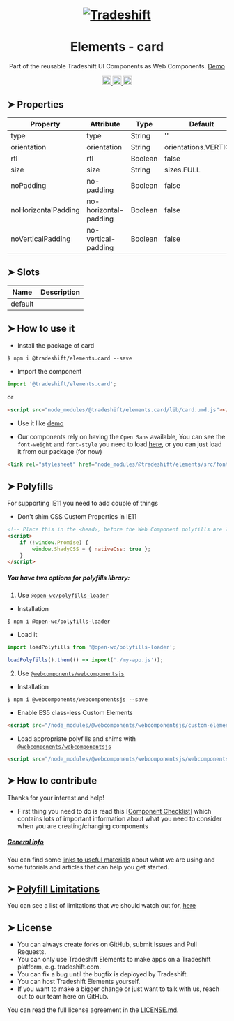<h1 align="center">
    <a href="https://tradeshift.com/">
      <img alt="Tradeshift" src="https://tradeshift.com/wp-content/themes/Tradeshift/img/brand/logo-black.png"/>
    </a>
</h1>

<h1 align="center">Elements - card</h1>

<p align="center">
  Part of the reusable Tradeshift UI Components as Web Components.
    <a href="https://tradeshift.github.io/elements/?path=/story/ts-card--default">
      Demo
    </a>
</p>

<p align="center">
    <a href="https://www.npmjs.com/package/@tradeshift/elements.card">
      <img alt="NPM Version" src="https://badgen.net/npm/v/@tradeshift/elements.card" height="20"/>
    </a>
    <a href="https://npmcharts.com/compare/@tradeshift/elements.card?minimal=true">
		  <img alt="Downloads per month" src="https://badgen.net/npm/dm/@tradeshift/elements.card" height="20"/>
		</a>
		<a href="https://www.npmjs.com/browse/depended/@tradeshift/elements.card">
		  <img alt="Dependent packages" src="https://badgen.net/npm/dependents/@tradeshift/elements.card" height="20"/>
		</a>
</p>

<style>
  table {
        width:100%;
  }
</style>

## ➤ Properties

| Property            | Attribute             | Type    | Default               | Description |
| ------------------- | --------------------- | ------- | --------------------- | ----------- |
| type                | type                  | String  | ''                    |             |
| orientation         | orientation           | String  | orientations.VERTICAL |             |
| rtl                 | rtl                   | Boolean | false                 |             |
| size                | size                  | String  | sizes.FULL            |             |
| noPadding           | no-padding            | Boolean | false                 |             |
| noHorizontalPadding | no-horizontal-padding | Boolean | false                 |             |
| noVerticalPadding   | no-vertical-padding   | Boolean | false                 |             |

## ➤ Slots

| Name    | Description |
| ------- | ----------- |
| default |             |

## ➤ How to use it

- Install the package of card

```shell
$ npm i @tradeshift/elements.card --save
```

- Import the component

```js
import '@tradeshift/elements.card';
```

or

```html
<script src="node_modules/@tradeshift/elements.card/lib/card.umd.js"></script>
```

- Use it like [demo]("https://tradeshift.github.io/elements/?path=/story/ts-card--default")

- Our components rely on having the `Open Sans` available, You can see the `font-weight` and `font-style` you need to load [here](https://github.com/Tradeshift/elements/blob/master/packages/core/src/fonts.css), or you can just load it from our package (for now)

```html
<link rel="stylesheet" href="node_modules/@tradeshift/elements/src/fonts.css" />
```

## ➤ Polyfills

For supporting IE11 you need to add couple of things

- Don't shim CSS Custom Properties in IE11

```html
<!-- Place this in the <head>, before the Web Component polyfills are loaded -->
<script>
	if (!window.Promise) {
		window.ShadyCSS = { nativeCss: true };
	}
</script>
```

##### You have two options for polyfills library:

1. Use [`@open-wc/polyfills-loader`](https://github.com/open-wc/open-wc/tree/master/packages/polyfills-loader)

- Installation

```shell
$ npm i @open-wc/polyfills-loader
```

- Load it

```js
import loadPolyfills from '@open-wc/polyfills-loader';

loadPolyfills().then(() => import('./my-app.js'));
```

2. Use [`@webcomponents/webcomponentsjs`](https://github.com/webcomponents/polyfills/tree/master/packages/webcomponentsjs)

- Installation

```hell
$ npm i @webcomponents/webcomponentsjs --save
```

- Enable ES5 class-less Custom Elements

```html
<script src="/node_modules/@webcomponents/webcomponentsjs/custom-elements-es5-adapter.js"></script>
```

- Load appropriate polyfills and shims with [`@webcomponents/webcomponentsjs`](https://github.com/webcomponents/webcomponentsjs)

```html
<script src="/node_modules/@webcomponents/webcomponentsjs/webcomponents-loader.js" defer></script>
```

## ➤ How to contribute

Thanks for your interest and help!

- First thing you need to do is read this [[Component Checklist](https://github.com/Tradeshift/elements/wiki/Component-checklist)] which contains lots of important information about what you need to consider when you are creating/changing components

##### [General info](https://github.com/Tradeshift/elements/wiki/Useful-materials-starter)

You can find some [links to useful materials](https://github.com/Tradeshift/elements/wiki/Useful-materials-starter) about what we are using and some tutorials and articles that can help you get started.

## ➤ [Polyfill Limitations](https://github.com/Tradeshift/elements/wiki/Polyfill-Limitations)

You can see a list of limitations that we should watch out for, [here](https://github.com/Tradeshift/elements/wiki/Polyfill-Limitations)

## ➤ License

- You can always create forks on GitHub, submit Issues and Pull Requests.
- You can only use Tradeshift Elements to make apps on a Tradeshift platform, e.g. tradeshift.com.
- You can fix a bug until the bugfix is deployed by Tradeshift.
- You can host Tradeshift Elements yourself.
- If you want to make a bigger change or just want to talk with us, reach out to our team here on GitHub.

You can read the full license agreement in the [LICENSE.md](https://github.com/Tradeshift/elements/blob/master/LICENSE.md).
